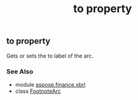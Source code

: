 ﻿---
title: to property
second_title: Aspose.Finance for Python via .NET API References
description: 
type: docs
weight: 120
url: /python-net/aspose.finance.xbrl/footnotearc/to/
is_root: false
---

## to property


Gets or sets the to label of the arc.

### See Also
* module [aspose.finance.xbrl](../../)
* class [FootnoteArc](/finance/python-net/aspose.finance.xbrl/footnotearc)
